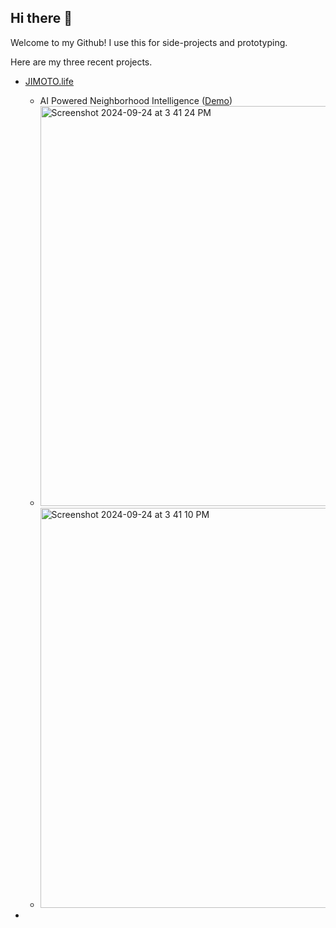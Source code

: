 ## Hi there 👋

Welcome to my Github! I use this for side-projects and prototyping. 

Here are my three recent projects.

- [JIMOTO.life](https://www.jimoto.life/)
  - AI Powered Neighborhood Intelligence ([Demo](https://www.loom.com/share/954b155dc13a4d5eb09ade0d92951dc1?sid=a2843eee-fd3f-4c15-8432-aa688212d086))
  - <img width="640" alt="Screenshot 2024-09-24 at 3 41 24 PM" src="https://github.com/user-attachments/assets/4bca61f3-fcfc-4c33-a63a-00a3d23f82ec">
  - <img width="640" alt="Screenshot 2024-09-24 at 3 41 10 PM" src="https://github.com/user-attachments/assets/c9df1af1-ea0e-4365-b932-dcee095d25e5">

-   

<!--
**geng0610/geng0610** is a ✨ _special_ ✨ repository because its `README.md` (this file) appears on your GitHub profile.

Here are some ideas to get you started:

- 🔭 I’m currently working on ...
- 🌱 I’m currently learning ...
- 👯 I’m looking to collaborate on ...
- 🤔 I’m looking for help with ...
- 💬 Ask me about ...
- 📫 How to reach me: ...
- 😄 Pronouns: ...
- ⚡ Fun fact: ...
-->
